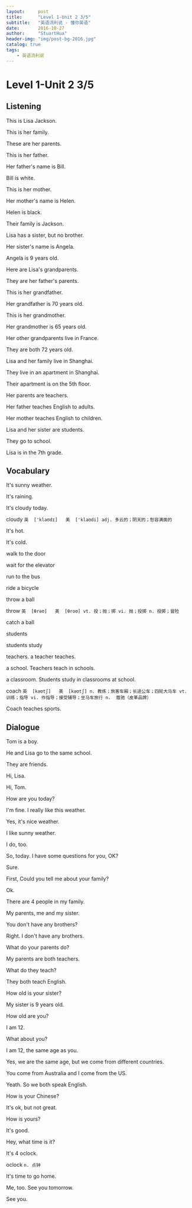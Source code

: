 ```yaml
---
layout:     post
title:      "Level 1-Unit 2 3/5"
subtitle:   "英语流利说 - 懂你英语"
date:       2016-10-27
author:     "StuartHua"
header-img: "img/post-bg-2016.jpg"
catalog: true
tags:
    - 英语流利说
---
```


# Level 1-Unit 2 3/5

<!-- more -->

## Listening

This is Lisa Jackson.

This is her family.

These are her parents.

This is her father.

Her father's name is Bill.

Bill is white.

This is her mother.

Her mother's name is Helen.

Helen is black.

Their family is Jackson.

Lisa has a sister, but no brother.

Her sister's name is Angela.

Angela is 9 years old.

Here are Lisa's grandparents.

They are her father's parents.

This is her grandfather.

Her grandfather is 70 years old.

This is her grandmother.

Her grandmother is 65 years old.

Her other grandparents live in France.

They are both 72 years old.

Lisa and her family live in Shanghai.

They live in an apartment in Shanghai.

Their apartment is on the 5th floor.

Her parents are teachers.

Her father teaches English to adults.

Her mother teaches English to children.

Lisa and her sister are students.

They go to school.

Lisa is in the 7th grade.

## Vocabulary

It's sunny weather.

It's raining.

It's cloudy today.

cloudy `英  ['klaʊdɪ]   美  ['klaʊdi]
adj. 多云的；阴天的；愁容满面的`

It's hot.

It's cold.

walk to the door

wait for the elevator

run to the bus

ride a bicycle

throw a ball

throw `英  [θrəʊ]   美  [θroʊ]
vt. 投；抛；掷
vi. 抛；投掷
n. 投掷；冒险`

catch a ball

students

students study

teachers. a teacher teaches.

a school. Teachers teach in schools.

a classroom. Students study in classrooms at school.

coach `英  [kəʊtʃ]   美  [kəʊtʃ]
n. 教练；旅客车厢；长途公车；四轮大马车
vt. 训练；指导
vi. 作指导；接受辅导；坐马车旅行
n.  蔻驰（皮革品牌）`

Coach teaches sports.

## Dialogue

Tom is a boy.

He and Lisa go to the same school.

They are friends.

Hi, Lisa.

Hi, Tom.

How are you today?

I'm fine. I really like this weather.

Yes, it's nice weather.

I like sunny weather.

I do, too.

So, today. I have some questions for you, OK?

Sure.

First, Could you tell me about your family?

Ok.

There are 4 people in my family.

My parents, me and my sister.

You don't have any brothers?

Right. I don't have any brothers.

What do your parents do?

My parents are both teachers.

What do they teach?

They both teach English.

How old is your sister?

My sister is 9 years old.

How old are you?

I am 12.

What about you?

I am 12, the same age as you.

Yes, we are the same age, but we come from different countries.

You come from Australia and I come from the US.

Yeath. So we both speak English.

How is your Chinese?

It's ok, but not great.

How is yours?

It's good.

Hey, what time is it?

It's 4 oclock.

oclock `n. 点钟`

It's time to go home.

Me, too. See you tomorrow.

See you.


